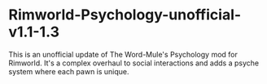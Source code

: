 # Rimworld-Psychology-unofficial-v1.1-1.3
This is an unofficial update of The Word-Mule's Psychology mod for Rimworld. It's a complex overhaul to social interactions and adds a psyche system where each pawn is unique.
